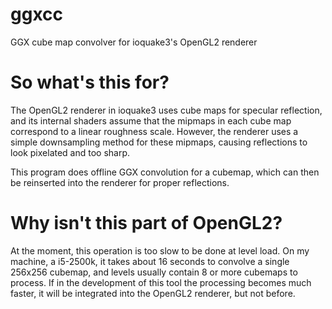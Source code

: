 # ggxcc
GGX cube map convolver for ioquake3's OpenGL2 renderer

# So what's this for?
The OpenGL2 renderer in ioquake3 uses cube maps for specular reflection, and its internal shaders assume that the mipmaps in each cube map correspond to a linear roughness scale.  However, the renderer uses a simple downsampling method for these mipmaps, causing reflections to look pixelated and too sharp.

This program does offline GGX convolution for a cubemap, which can then be reinserted into the renderer for proper reflections.

# Why isn't this part of OpenGL2?
At the moment, this operation is too slow to be done at level load.  On my machine, a i5-2500k, it takes about 16 seconds to convolve a single 256x256 cubemap, and levels usually contain 8 or more cubemaps to process.  If in the development of this tool the processing becomes much faster, it will be integrated into the OpenGL2 renderer, but not before.
